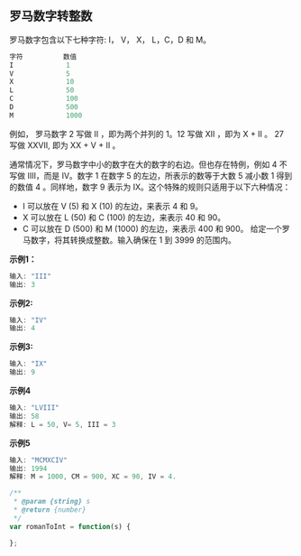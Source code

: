 ## 罗马数字转整数

罗马数字包含以下七种字符: I， V， X， L，C，D 和 M。

```javascript
字符          数值
I             1
V             5
X             10
L             50
C             100
D             500
M             1000
```



例如， 罗马数字 2 写做 II ，即为两个并列的 1。12 写做 XII ，即为 X + II 。 27 写做  XXVII, 即为 XX + V + II 。

通常情况下，罗马数字中小的数字在大的数字的右边。但也存在特例，例如 4 不写做 IIII，而是 IV。数字 1 在数字 5 的左边，所表示的数等于大数 5 减小数 1 得到的数值 4 。同样地，数字 9 表示为 IX。这个特殊的规则只适用于以下六种情况：

- I 可以放在 V (5) 和 X (10) 的左边，来表示 4 和 9。
- X 可以放在 L (50) 和 C (100) 的左边，来表示 40 和 90。 
- C 可以放在 D (500) 和 M (1000) 的左边，来表示 400 和 900。
  给定一个罗马数字，将其转换成整数。输入确保在 1 到 3999 的范围内。



**示例1：**

```javascript
输入: "III"
输出: 3
```



**示例2:**

```javascript
输入: "IV"
输出: 4
```



**示例3:**

```javascript
输入: "IX"
输出: 9
```



**示例4**

```javascript
输入: "LVIII"
输出: 58
解释: L = 50, V= 5, III = 3
```



**示例5**

```javascript
输入: "MCMXCIV"
输出: 1994
解释: M = 1000, CM = 900, XC = 90, IV = 4.
```






```javascript
/**
 * @param {string} s
 * @return {number}
 */
var romanToInt = function(s) {

};
```
